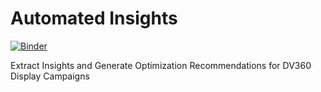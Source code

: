 # Automated Insights
[![Binder](https://mybinder.org/badge_logo.svg)](https://mybinder.org/v2/gh/bryan-ahc/automated-insights/master)

Extract Insights and Generate Optimization Recommendations for DV360 Display Campaigns

